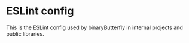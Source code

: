 # ESLint config

This is the ESLint config used by binaryButterfly in internal projects and public libraries.
